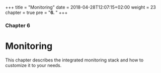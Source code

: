 +++
title = "Monitoring"
date = 2018-04-28T12:07:15+02:00
weight = 23
chapter = true
pre = "<b>6. </b>"
+++

### Chapter 6

# Monitoring

This chapter describes the integrated monitoring stack and how to customize it to your needs.
